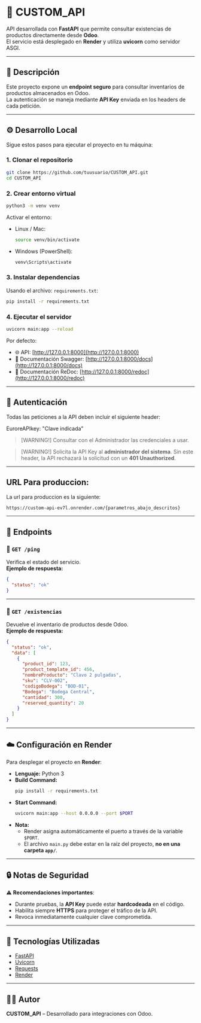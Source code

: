 # 🚀 CUSTOM_API

API desarrollada con **FastAPI** que permite consultar existencias de productos directamente desde **Odoo**.  
El servicio está desplegado en **Render** y utiliza **uvicorn** como servidor ASGI.

---

## 📖 Descripción

Este proyecto expone un **endpoint seguro** para consultar inventarios de productos almacenados en Odoo.  
La autenticación se maneja mediante **API Key** enviada en los headers de cada petición.

---

## ⚙️ Desarrollo Local

Sigue estos pasos para ejecutar el proyecto en tu máquina:

### 1. Clonar el repositorio

```bash
git clone https://github.com/tuusuario/CUSTOM_API.git
cd CUSTOM_API
```

### 2. Crear entorno virtual

```bash
python3 -m venv venv
```

Activar el entorno:

- Linux / Mac:
  ```bash
  source venv/bin/activate
  ```
- Windows (PowerShell):
  ```powershell
  venv\Scripts\activate
  ```

### 3. Instalar dependencias

Usando el archivo: `requirements.txt`:

```bash
pip install -r requirements.txt
```

### 4. Ejecutar el servidor

```bash
uvicorn main:app --reload
```

Por defecto:

- 🌐 API: [http://127.0.0.1:8000](http://127.0.0.1:8000)
- 📑 Documentación Swagger: [http://127.0.0.1:8000/docs](http://127.0.0.1:8000/docs)
- 📘 Documentación ReDoc: [http://127.0.0.1:8000/redoc](http://127.0.0.1:8000/redoc)

---

## 🔑 Autenticación

Todas las peticiones a la API deben incluir el siguiente header:

EuroreAPIkey: "Clave indicada"

> [WARNING!]
> Consultar con el Administrador las credenciales a usar.

> [WARNING!]
> Solicita la API Key al **administrador del sistema**.
> Sin este header, la API rechazará la solicitud con un **401 Unauthorized**.

---

## URL Para produccion:

La url para produccion es la siguiente:

```bash
https://custom-api-ev7l.onrender.com/{parametros_abajo_descritos}
```

---

## 📡 Endpoints

### 🔹 `GET /ping`

Verifica el estado del servicio.  
**Ejemplo de respuesta:**

```json
{
  "status": "ok"
}
```

---

### 🔹 `GET /existencias`

Devuelve el inventario de productos desde Odoo.  
**Ejemplo de respuesta:**

```json
{
  "status": "ok",
  "data": [
    {
      "product_id": 123,
      "product_template_id": 456,
      "nombreProducto": "Clavo 2 pulgadas",
      "sku": "CLV-002",
      "codigoBodega": "BOD-01",
      "Bodega": "Bodega Central",
      "cantidad": 300,
      "reserved_quantity": 20
    }
  ]
}
```

---

## ☁️ Configuración en Render

Para desplegar el proyecto en **Render**:

- **Lenguaje:** Python 3
- **Build Command:**
  ```bash
  pip install -r requirements.txt
  ```
- **Start Command:**
  ```bash
  uvicorn main:app --host 0.0.0.0 --port $PORT
  ```
- **Nota:**
  - Render asigna automáticamente el puerto a través de la variable `$PORT`.
  - El archivo `main.py` debe estar en la raíz del proyecto, **no en una carpeta `app/`**.

---

## 🔒 Notas de Seguridad

⚠️ **Recomendaciones importantes**:

- Durante pruebas, la **API Key** puede estar **hardcodeada** en el código.
- Habilita siempre **HTTPS** para proteger el tráfico de la API.
- Revoca inmediatamente cualquier clave comprometida.

---

## 📌 Tecnologías Utilizadas

- [FastAPI](https://fastapi.tiangolo.com/)
- [Uvicorn](https://www.uvicorn.org/)
- [Requests](https://requests.readthedocs.io/)
- [Render](https://render.com/)

---

## 👨‍💻 Autor

**CUSTOM_API** – Desarrollado para integraciones con Odoo.
